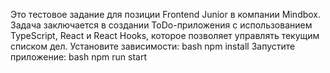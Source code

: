 Это тестовое задание для позиции Frontend Junior в компании Mindbox. Задача заключается в создании ToDo-приложения с использованием TypeScript, React и React Hooks, которое позволяет управлять текущим списком дел.
Установите зависимости:
bash
npm install
Запустите приложение:
bash
npm run start
